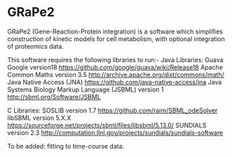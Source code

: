 # GRaPe2
GRaPe2 (Gene-Reaction-Protein integration) is a software which simplifies construction of kinetic models for cell metabolism, with optional integration of proteomics data.

This software requires the following libraries to run:-
Java Libraries:
Guava Google version18            https://github.com/google/guava/wiki/Release18
Apache Common Maths version 3.5   http://archive.apache.org/dist/commons/math/
Java Native Access (JNA)          https://github.com/java-native-access/jna
Java Systems Biology Markup Language (JSBML) version 1    http://sbml.org/Software/JSBML

C Libraries: 
SOSLIB version 1.7 https://github.com/raim/SBML_odeSolver 
libSBML version 5.X.X https://sourceforge.net/projects/sbml/files/libsbml/5.13.0/ 
SUNDIALS version 2.3 http://computation.llnl.gov/projects/sundials/sundials-software

To be added:
fitting to time-course data.
